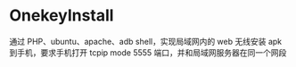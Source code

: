 # OnekeyInstall

通过 PHP、ubuntu、apache、adb shell，实现局域网内的 web 无线安装 apk 到手机，要求手机打开 tcpip mode 5555 端口，并和局域网服务器在同一个网段
